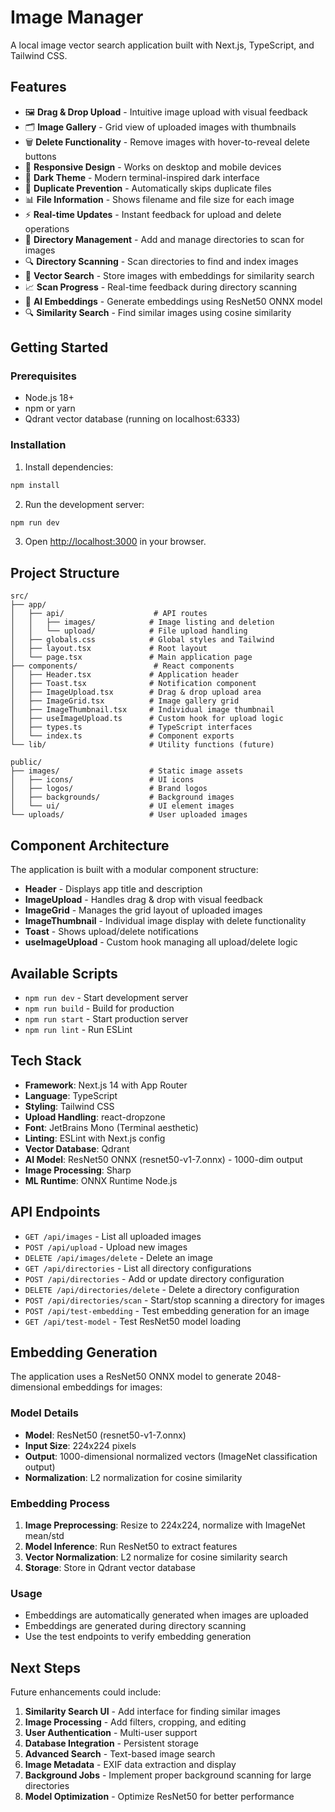 # Image Manager

A local image vector search application built with Next.js, TypeScript, and Tailwind CSS.

## Features

- 🖼️ **Drag & Drop Upload** - Intuitive image upload with visual feedback
- 🗂️ **Image Gallery** - Grid view of uploaded images with thumbnails
- 🗑️ **Delete Functionality** - Remove images with hover-to-reveal delete buttons
- 📱 **Responsive Design** - Works on desktop and mobile devices
- 🎨 **Dark Theme** - Modern terminal-inspired dark interface
- 🔄 **Duplicate Prevention** - Automatically skips duplicate files
- 📊 **File Information** - Shows filename and file size for each image
- ⚡ **Real-time Updates** - Instant feedback for upload and delete operations
- 📁 **Directory Management** - Add and manage directories to scan for images
- 🔍 **Directory Scanning** - Scan directories to find and index images
- 🧠 **Vector Search** - Store images with embeddings for similarity search
- 📈 **Scan Progress** - Real-time feedback during directory scanning
- 🤖 **AI Embeddings** - Generate embeddings using ResNet50 ONNX model
- 🔍 **Similarity Search** - Find similar images using cosine similarity

## Getting Started

### Prerequisites

- Node.js 18+ 
- npm or yarn
- Qdrant vector database (running on localhost:6333)

### Installation

1. Install dependencies:
```bash
npm install
```

2. Run the development server:
```bash
npm run dev
```

3. Open [http://localhost:3000](http://localhost:3000) in your browser.

## Project Structure

```
src/
├── app/
│   ├── api/                    # API routes
│   │   ├── images/            # Image listing and deletion
│   │   └── upload/            # File upload handling
│   ├── globals.css            # Global styles and Tailwind
│   ├── layout.tsx             # Root layout
│   └── page.tsx               # Main application page
├── components/                 # React components
│   ├── Header.tsx             # Application header
│   ├── Toast.tsx              # Notification component
│   ├── ImageUpload.tsx        # Drag & drop upload area
│   ├── ImageGrid.tsx          # Image gallery grid
│   ├── ImageThumbnail.tsx     # Individual image thumbnail
│   ├── useImageUpload.ts      # Custom hook for upload logic
│   ├── types.ts               # TypeScript interfaces
│   └── index.ts               # Component exports
└── lib/                       # Utility functions (future)

public/
├── images/                    # Static image assets
│   ├── icons/                 # UI icons
│   ├── logos/                 # Brand logos
│   ├── backgrounds/           # Background images
│   └── ui/                    # UI element images
└── uploads/                   # User uploaded images
```

## Component Architecture

The application is built with a modular component structure:

- **Header** - Displays app title and description
- **ImageUpload** - Handles drag & drop with visual feedback
- **ImageGrid** - Manages the grid layout of uploaded images
- **ImageThumbnail** - Individual image display with delete functionality
- **Toast** - Shows upload/delete notifications
- **useImageUpload** - Custom hook managing all upload/delete logic

## Available Scripts

- `npm run dev` - Start development server
- `npm run build` - Build for production
- `npm run start` - Start production server
- `npm run lint` - Run ESLint

## Tech Stack

- **Framework**: Next.js 14 with App Router
- **Language**: TypeScript
- **Styling**: Tailwind CSS
- **Upload Handling**: react-dropzone
- **Font**: JetBrains Mono (Terminal aesthetic)
- **Linting**: ESLint with Next.js config
- **Vector Database**: Qdrant
- **AI Model**: ResNet50 ONNX (resnet50-v1-7.onnx) - 1000-dim output
- **Image Processing**: Sharp
- **ML Runtime**: ONNX Runtime Node.js

## API Endpoints

- `GET /api/images` - List all uploaded images
- `POST /api/upload` - Upload new images
- `DELETE /api/images/delete` - Delete an image
- `GET /api/directories` - List all directory configurations
- `POST /api/directories` - Add or update directory configuration
- `DELETE /api/directories/delete` - Delete a directory configuration
- `POST /api/directories/scan` - Start/stop scanning a directory for images
- `POST /api/test-embedding` - Test embedding generation for an image
- `GET /api/test-model` - Test ResNet50 model loading

## Embedding Generation

The application uses a ResNet50 ONNX model to generate 2048-dimensional embeddings for images:

### Model Details
- **Model**: ResNet50 (resnet50-v1-7.onnx)
- **Input Size**: 224x224 pixels
- **Output**: 1000-dimensional normalized vectors (ImageNet classification output)
- **Normalization**: L2 normalization for cosine similarity

### Embedding Process
1. **Image Preprocessing**: Resize to 224x224, normalize with ImageNet mean/std
2. **Model Inference**: Run ResNet50 to extract features
3. **Vector Normalization**: L2 normalize for cosine similarity search
4. **Storage**: Store in Qdrant vector database

### Usage
- Embeddings are automatically generated when images are uploaded
- Embeddings are generated during directory scanning
- Use the test endpoints to verify embedding generation

## Next Steps

Future enhancements could include:

1. **Similarity Search UI** - Add interface for finding similar images
2. **Image Processing** - Add filters, cropping, and editing
3. **User Authentication** - Multi-user support
4. **Database Integration** - Persistent storage
5. **Advanced Search** - Text-based image search
6. **Image Metadata** - EXIF data extraction and display
7. **Background Jobs** - Implement proper background scanning for large directories
8. **Model Optimization** - Optimize ResNet50 for better performance
